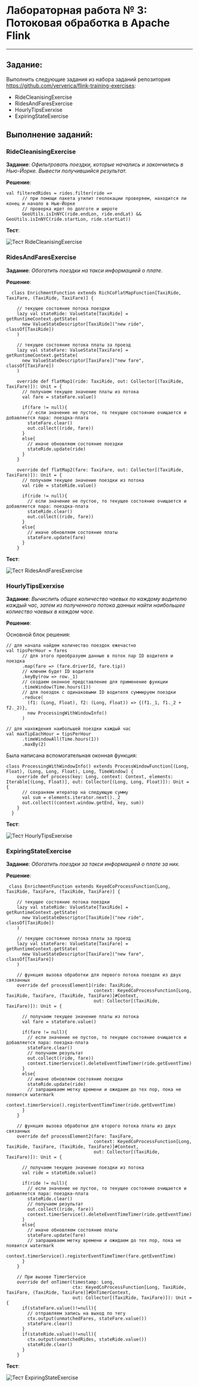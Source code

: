 # Лабораторная работа № 3: Потоковая обработка в Apache Flink
***

## Задание:
Выполнить следующие задания из набора заданий репозитория https://github.com/ververica/flink-training-exercises:

 * RideCleanisingExercise
 * RidesAndFaresExercise
 * HourlyTipsExerxise
 * ExpiringStateExercise


## Выполнение заданий:

### RideCleanisingExercise

__Задание__: *Офильтровать поездки, которые начались и закончились в Нью-Йорке. Вывести получившийся результат.*


__Решение__:

```
val filteredRides = rides.filter(ride =>
      // при помощи пакета утилит геолокации проверяем, находится ли конец и начало в Нью-Йорке
      // проверка идет по долготе и широте
      GeoUtils.isInNYC(ride.endLon, ride.endLat) && GeoUtils.isInNYC(ride.startLon, ride.startLat))
```

__Тест__:

![Тест RideCleanisingExercise](https://github.com/DimaScientist/Big-Data/blob/main/LabWork3/images/task_1_tests.png)


### RidesAndFaresExercise

__Задание__: *Обогатить поездки на такси информацией о плате.*


__Решение__:

```
  class EnrichmentFunction extends RichCoFlatMapFunction[TaxiRide, TaxiFare, (TaxiRide, TaxiFare)] {

    // текущее состояние потока поездки
    lazy val stateRide: ValueState[TaxiRide] = getRuntimeContext.getState(
      new ValueStateDescriptor[TaxiRide]("new ride", classOf[TaxiRide])
    )

    // текущее состояние потока платы за проезд
    lazy val stateFare: ValueState[TaxiFare] = getRuntimeContext.getState(
      new ValueStateDescriptor[TaxiFare]("new fare", classOf[TaxiFare])
    )

    override def flatMap1(ride: TaxiRide, out: Collector[(TaxiRide, TaxiFare)]): Unit = {
      // получаем текущее значение платы из потока
      val fare = stateFare.value()

      if(fare != null){
        // если значение не пустое, то текущее состояние очищается и добавляется пара: поездка-плата
        stateFare.clear()
        out.collect((ride, fare))
      }
      else{
        // иначе обновляем состояние поездки
        stateRide.update(ride)
      }
    }

    override def flatMap2(fare: TaxiFare, out: Collector[(TaxiRide, TaxiFare)]): Unit = {
      // получаем текущее значение поездки из потока
      val ride = stateRide.value()

      if(ride != null){
        // если значение не пустое, то текущее состояние очищается и добавляется пара: поездка-плата
        stateRide.clear()
        out.collect((ride, fare))
      }
      else{
        // иначе обновляем состояние платы
        stateFare.update(fare)
      }
    }
```

__Тест__:

![Тест RidesAndFaresExercise](https://github.com/DimaScientist/Big-Data/blob/main/LabWork3/images/task_2_tests.png)


### HourlyTipsExerxise

__Задание__: *Вычислить общее количество чаевых по каждому водителю каждый час, затем из полученного потока данных найти наибольшее колиество чаевых в каждом часе.*


__Решение__:

Основной блок решения:

```
// для начала найдем количество поездок ежечастно
val tipsPerHour = fares
      // для этого преобразуем данные в поток пар ID водителя и поездка
      .map(fare => (fare.driverId, fare.tip))
      // ключем будет ID водителя
      .keyBy(row => row._1)
      // создаем оконное представление для применение функции
      .timeWindow(Time.hours(1))
      // для поездок с одинаковыми ID водителя суммируем поездки
      .reduce(
        (f1: (Long, Float), f2: (Long, Float)) => {(f1._1, f1._2 + f2._2)},
        new ProcessingWithWindowInfo()
      )

// для нахождения наибольшей поездки каждый час
val maxTipEachHour = tipsPerHour
      .timeWindowAll(Time.hours(1))
      .maxBy(2)
```


Была написана вспомогательная оконная функция:

```
class ProcessingWithWindowInfo() extends ProcessWindowFunction[(Long, Float), (Long, Long, Float), Long, TimeWindow] {
    override def process(key: Long, context: Context, elements: Iterable[(Long, Float)], out: Collector[(Long, Long, Float)]): Unit = {
      // сохраняем итератор на следующую сумму
      val sum = elements.iterator.next()._2
      out.collect((context.window.getEnd, key, sum))
    }
  }
```

__Тест__:

![Тест HourlyTipsExerxise](https://github.com/DimaScientist/Big-Data/blob/main/LabWork3/images/task_3_tests.png)



### ExpiringStateExercise

__Задание__: *Обогатить поездки за такси информацией о плате за них.*


__Решение__:

```
 class EnrichmentFunction extends KeyedCoProcessFunction[Long, TaxiRide, TaxiFare, (TaxiRide, TaxiFare)] {

    // текущее состояние потока поездки
    lazy val stateRide: ValueState[TaxiRide] = getRuntimeContext.getState(
      new ValueStateDescriptor[TaxiRide]("new ride", classOf[TaxiRide])
    )

    // текущее состояние потока платы за проезд
    lazy val stateFare: ValueState[TaxiFare] = getRuntimeContext.getState(
      new ValueStateDescriptor[TaxiFare]("new fare", classOf[TaxiFare])
    )

    // функция вызова обработки для первого потока поездок из двух связанных
    override def processElement1(ride: TaxiRide,
                                 context: KeyedCoProcessFunction[Long, TaxiRide, TaxiFare, (TaxiRide, TaxiFare)]#Context,
                                 out: Collector[(TaxiRide, TaxiFare)]): Unit = {

      // получаем текущее значение платы из потока
      val fare = stateFare.value()

      if(fare != null){
        // если значение не пустое, то текущее состояние очищается и добавляется пара: поездка-плата
        stateFare.clear()
        // получаем результат
        out.collect((ride, fare))
        context.timerService().deleteEventTimeTimer(ride.getEventTime)
      }
      else{
        // иначе обновляем состояние поездки
        stateRide.update(ride)
        // запрашиваем метку времени и ожидаем до тех пор, пока не появится watermark
        context.timerService().registerEventTimeTimer(ride.getEventTime)
      }
    }

    // функция вызова обработки для второго потока платы из двух связанных
    override def processElement2(fare: TaxiFare,
                                 context: KeyedCoProcessFunction[Long, TaxiRide, TaxiFare, (TaxiRide, TaxiFare)]#Context,
                                 out: Collector[(TaxiRide, TaxiFare)]): Unit = {

      // получаем текущее значение поездки из потока
      val ride = stateRide.value()

      if(ride != null){
        // если значение не пустое, то текущее состояние очищается и добавляется пара: поездка-плата
        stateRide.clear()
        // получаем результат
        out.collect((ride, fare))
        context.timerService().deleteEventTimeTimer(ride.getEventTime)
      }
      else{
        // иначе обновляем состояние платы
        stateFare.update(fare)
        // запрашиваем метку времени и ожидаем до тех пор, пока не появится watermark
        context.timerService().registerEventTimeTimer(fare.getEventTime)
      }
    }

    // При вызове TimerService
    override def onTimer(timestamp: Long,
                         ctx: KeyedCoProcessFunction[Long, TaxiRide, TaxiFare, (TaxiRide, TaxiFare)]#OnTimerContext,
                         out: Collector[(TaxiRide, TaxiFare)]): Unit = {
      if(stateFare.value()!=null){
        // отправляем запись на выход по тегу
        ctx.output(unmatchedFares, stateFare.value())
        stateFare.clear()
      }
      if(stateRide.value()!=null){
        ctx.output(unmatchedRides, stateRide.value())
        stateRide.clear()
      }
    }

```

__Тест__:

![Тест ExpiringStateExercise](https://github.com/DimaScientist/Big-Data/blob/main/LabWork3/images/task_4_tests.png)

